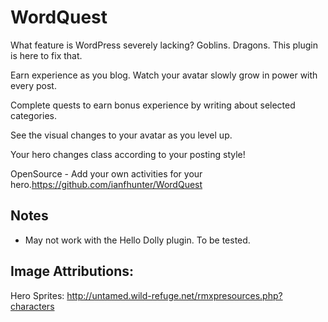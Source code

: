 WordQuest
=============

What feature is WordPress severely lacking? Goblins. Dragons. This plugin is here to fix that.

Earn experience as you blog. Watch your avatar slowly grow in power with every post.

Complete quests to earn bonus experience by writing about selected categories.

See the visual changes to your avatar as you level up.

Your hero changes class according to your posting style!

OpenSource - Add your own activities for your hero.https://github.com/ianfhunter/WordQuest

## Notes

* May not work with the Hello Dolly plugin. To be tested.

## Image Attributions:
Hero Sprites: http://untamed.wild-refuge.net/rmxpresources.php?characters